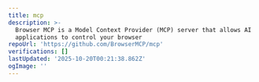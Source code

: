 ```yaml
---
title: mcp
description: >-
  Browser MCP is a Model Context Provider (MCP) server that allows AI
  applications to control your browser
repoUrl: 'https://github.com/BrowserMCP/mcp'
verifications: []
lastUpdated: '2025-10-20T00:21:38.862Z'
ogImage: ''
---
```


